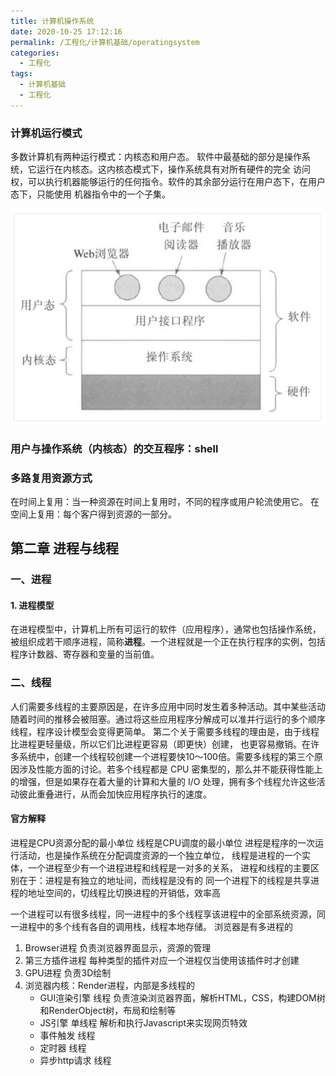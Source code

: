 ```yaml
---
title: 计算机操作系统
date: 2020-10-25 17:12:16
permalink: /工程化/计算机基础/operatingsystem
categories:
  - 工程化
tags:
  - 计算机基础
  - 工程化
---
```

### 计算机运行模式

多数计算机有两种运行模式：内核态和用户态。
软件中最基础的部分是操作系统，它运行在内核态。这内核态模式下，操作系统具有对所有硬件的完全
访问权，可以执行机器能够运行的任何指令。软件的其余部分运行在用户态下，在用户态下，只能使用
机器指令中的一个子集。

![image.png](images/computermode.png)

### 用户与操作系统（内核态）的交互程序：shell

### 多路复用资源方式

在时间上复用：当一种资源在时间上复用时，不同的程序或用户轮流使用它。
在空间上复用：每个客户得到资源的一部分。

## 第二章 进程与线程

### 一、进程

#### 1. 进程模型

在进程模型中，计算机上所有可运行的软件（应用程序），通常也包括操作系统，被组织成若干顺序进程，简称**进程**。一个进程就是一个正在执行程序的实例，包括程序计数器、寄存器和变量的当前值。

### 二、线程

人们需要多线程的主要原因是，在许多应用中同时发生着多种活动。其中某些活动随着时间的推移会被阻塞。通过将这些应用程序分解成可以准并行运行的多个顺序线程，程序设计模型会变得更简单。
第二个关于需要多线程的理由是，由于线程比进程更轻量级，所以它们比进程更容易（即更快）创建， 也更容易撤销。在许多系统中，创建一个线程较创建一个进程要快10～100倍。需要多线程的第三个原因涉及性能方面的讨论。若多个线程都是 CPU 密集型的，那么并不能获得性能上的增强，但是如果存在着大量的计算和大量的 I/O 处理，拥有多个线程允许这些活动彼此重叠进行，从而会加快应用程序执行的速度。

#### 官方解释

进程是CPU资源分配的最小单位
线程是CPU调度的最小单位
进程是程序的一次运行活动，也是操作系统在分配调度资源的一个独立单位，
线程是进程的一个实体，一个进程至少有一个进程进程和线程是一对多的关系，
进程和线程的主要区别在于：进程是有独立的地址间，而线程是没有的
同一个进程下的线程是共享进程的地址空间的，切线程比切换进程的开销低，效率高

一个进程可以有很多线程，同一进程中的多个线程享该进程中的全部系统资源，同一进程中的多个线有各自的调用栈，线程本地存储。
浏览器是有多进程的

1. Browser进程 负责浏览器界面显示，资源的管理
2. 第三方插件进程 每种类型的插件对应一个进程仅当使用该插件时才创建
3. GPU进程 负责3D绘制
4. 浏览器内核：Render进程，内部是多线程的
   - GUI渲染引擎 线程 负责渲染浏览器界面，解析HTML，CSS，构建DOM树和RenderObject树，布局和绘制等
   - JS引擎 单线程  解析和执行Javascript来实现网页特效
   - 事件触发 线程
   - 定时器 线程
   - 异步http请求 线程
